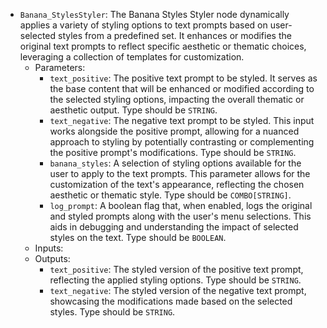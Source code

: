 - `Banana_StylesStyler`: The Banana Styles Styler node dynamically applies a variety of styling options to text prompts based on user-selected styles from a predefined set. It enhances or modifies the original text prompts to reflect specific aesthetic or thematic choices, leveraging a collection of templates for customization.
    - Parameters:
        - `text_positive`: The positive text prompt to be styled. It serves as the base content that will be enhanced or modified according to the selected styling options, impacting the overall thematic or aesthetic output. Type should be `STRING`.
        - `text_negative`: The negative text prompt to be styled. This input works alongside the positive prompt, allowing for a nuanced approach to styling by potentially contrasting or complementing the positive prompt's modifications. Type should be `STRING`.
        - `banana_styles`: A selection of styling options available for the user to apply to the text prompts. This parameter allows for the customization of the text's appearance, reflecting the chosen aesthetic or thematic style. Type should be `COMBO[STRING]`.
        - `log_prompt`: A boolean flag that, when enabled, logs the original and styled prompts along with the user's menu selections. This aids in debugging and understanding the impact of selected styles on the text. Type should be `BOOLEAN`.
    - Inputs:
    - Outputs:
        - `text_positive`: The styled version of the positive text prompt, reflecting the applied styling options. Type should be `STRING`.
        - `text_negative`: The styled version of the negative text prompt, showcasing the modifications made based on the selected styles. Type should be `STRING`.
